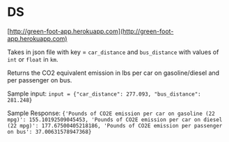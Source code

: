 # DS

[http://green-foot-app.herokuapp.com](http://green-foot-app.herokuapp.com)

Takes in json file with key = `car_distance` and `bus_distance` with values of `int` or `float` in `km`.

Returns the CO2 equivalent emission in lbs per car on gasoline/diesel and per passenger on bus.

Sample input:
`input = {"car_distance": 277.093,
          "bus_distance": 281.248}`


Sample Response:
`{'Pounds of CO2E emission per car on gasoline (22 mpg)': 155.10192509045453,
 'Pounds of CO2E emission per car on diesel (22 mpg)': 177.67500405218186,
 'Pounds of CO2E emission per passenger on bus': 37.00631578947368}`

